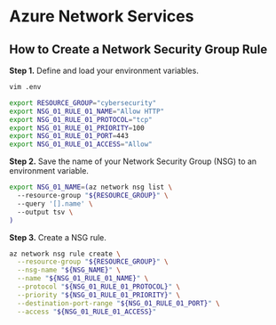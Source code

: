 # Azure Network Services

## How to Create a Network Security Group Rule
**Step 1.** Define and load your environment variables. 
```bash
vim .env
```
```bash
export RESOURCE_GROUP="cybersecurity"
export NSG_01_RULE_01_NAME="Allow HTTP"
export NSG_01_RULE_01_PROTOCOL="tcp"
export NSG_01_RULE_01_PRIORITY=100
export NSG_01_RULE_01_PORT=443
export NSG_01_RULE_01_ACCESS="Allow"
```

**Step 2.** Save the name of your Network Security Group (NSG) to an environment variable. 
```bash
export NSG_01_NAME=(az network nsg list \
  --resource-group "${RESOURCE_GROUP}" \
  --query '[].name' \
  --output tsv \
)
```

**Step 3.** Create a NSG rule. 
```bash
az network nsg rule create \
  --resource-group "${RESOURCE_GROUP}" \
  --nsg-name "${NSG_NAME}" \
  --name "${NSG_01_RULE_01_NAME}" \
  --protocol "${NSG_01_RULE_01_PROTOCOL}" \
  --priority "${NSG_01_RULE_01_PRIORITY}" \
  --destination-port-range "${NSG_01_RULE_01_PORT}" \
  --access "${NSG_01_RULE_01_ACCESS}"
```